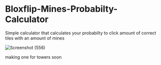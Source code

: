 # Bloxflip-Mines-Probabilty-Calculator
Simple calculator that calculates your probabilty to click amount of correct tiles with an amount of mines

![Screenshot (556)](https://user-images.githubusercontent.com/45693149/229243316-6b30f13f-247e-49ae-abd9-88bca28cf39a.png)

making one for towers soon
